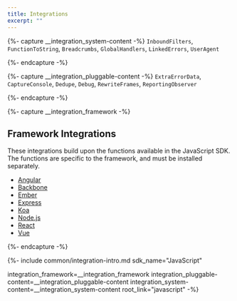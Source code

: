 ```yaml
---
title: Integrations
excerpt: ""
---
```


{%- capture __integration_system-content -%}
`InboundFilters`, `FunctionToString`, `Breadcrumbs`, `GlobalHandlers`, `LinkedErrors`, `UserAgent`

{%- endcapture -%}

{%- capture __integration_pluggable-content -%}
`ExtraErrorData`, `CaptureConsole`, `Dedupe`, `Debug`, `RewriteFrames`, `ReportingObserver`


{%- endcapture -%}

{%- capture __integration_framework -%}
## Framework Integrations

These integrations build upon the functions available in the JavaScript SDK. The functions are specific to the framework, and must be installed separately.

- [Angular](/platforms/javascript/angular/)
- [Backbone](/platforms/javascript/backbone/)
- [Ember](/platforms/javascript/ember/)
- [Express](/platforms/javascript/ember/)
- [Koa](/platforms/javascript/koa/)
- [Node.js](/platforms/node/)
- [React](/platforms/javascript/react/)
- [Vue](/platforms/javascript/vue/)

{%- endcapture -%}

{%- include common/integration-intro.md 
sdk_name="JavaScript"

integration_framework=__integration_framework
integration_pluggable-content=__integration_pluggable-content
integration_system-content=__integration_system-content
root_link="javascript"
 -%}